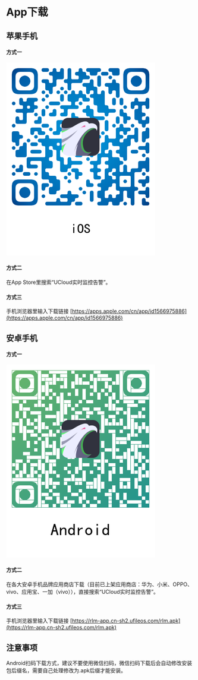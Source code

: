 # App下载

## 苹果手机

#### 方式一
![](images/qrcode/rlm-iOS.png)
    
#### 方式二

在App Store里搜索“UCloud实时监控告警”。
   
#### 方式三

手机浏览器里输入下载链接 [https://apps.apple.com/cn/app/id1566975886](https://apps.apple.com/cn/app/id1566975886)

## 安卓手机
    
#### 方式一
![](images/qrcode/rlm-android.png)

#### 方式二

在各大安卓手机品牌应用商店下载（目前已上架应用商店：华为、小米、OPPO、vivo、应用宝、一加（vivo）），直接搜索“UCloud实时监控告警”。
    
#### 方式三

手机浏览器里输入下载链接 [https://rlm-app.cn-sh2.ufileos.com/rlm.apk](https://rlm-app.cn-sh2.ufileos.com/rlm.apk)

## 注意事项

Android扫码下载方式，建议不要使用微信扫码，微信扫码下载后会自动修改安装包后缀名，需要自己处理修改为.apk后缀才能安装。